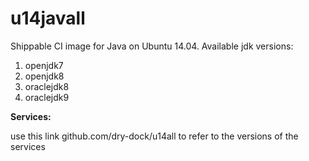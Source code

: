 u14javall
===============

Shippable CI image for Java on Ubuntu 14.04. Available jdk versions:

1. openjdk7
2. openjdk8
3. oraclejdk8
4. oraclejdk9

**Services:**

use this link github.com/dry-dock/u14all to refer to the versions of the services
